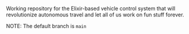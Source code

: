 Working repository for the Elixir-based vehicle control system that will revolutionize autonomous travel and let all of us work on fun stuff forever.

NOTE: The default branch is `main`

